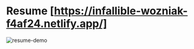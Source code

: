 # Resume [https://infallible-wozniak-f4af24.netlify.app/]
![resume-demo](https://user-images.githubusercontent.com/66422819/131487195-f65f37a9-f77d-44ba-9ab6-535789817816.png)


